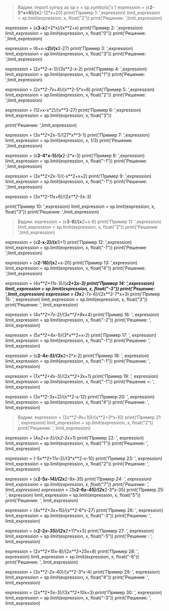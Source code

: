 > Вадим:
import sympy as sp
x = sp.symbols('x')
expression = (x**2-5*x+6)/(x**2-12*x+20)
print('Пример 1: ',expression)
limit_expression = sp.limit(expression, x, float("2"))
print('Решение: ',limit_expression)

expression = (x**3-x**2+2*x)/(x**2+x)
print('Пример 2: ',expression)
limit_expression = sp.limit(expression, x, float("0"))
print('Решение: ',limit_expression)

expression = (6+x-x**2)/(x**3-27)
print('Пример 3: ',expression)
limit_expression = sp.limit(expression, x, float("3"))
print('Решение: ',limit_expression)


expression = (2*x**2-x-1)/(3*x**2-x-2)
print('Пример 4: ',expression)
limit_expression = sp.limit(expression, x, float("1"))
print('Решение: ',limit_expression)

expression = (2*x**2-7*x+4)/(x**2-5*x+6)
print('Пример 5: ',expression)
limit_expression = sp.limit(expression, x, float("2"))
print('Решение: ',limit_expression)

expression = (12+x-x*2)/(x**3-27)
print('Пример 6: ',expression)
limit_expression = sp.limit(expression, x, float("3"))

print('Решение: ',limit_expression)

expression = (3*x**2+2*x-1)/(27*x**3-1)
print('Пример 7: ',expression)
limit_expression = sp.limit(expression, x, 1/3)
print('Решение: ',limit_expression)



expression = (x**2-4*x-5)/(x**2-2*x-3)
print('Пример 8: ',expression)
limit_expression = sp.limit(expression, x, float("-1"))
print('Решение: ',limit_expression)

expression = (3*x**2+2*x-1)/(-x**2+x+2)
print('Пример 9: ',expression)
limit_expression = sp.limit(expression, x, float("-1"))
print('Решение: ',limit_expression)

expression = (3*x**2-11*x+6)/(2*x**2-5*x-3)

print('Пример 10: ',expression)
limit_expression = sp.limit(expression, x, float("3"))
print('Решение: ',limit_expression)

> Вадим:
expression = (x**3-8)/(x**2+x-6)
print('Пример 11: ',expression)
limit_expression = sp.limit(expression, x, float("2"))
print('Решение: ',limit_expression)

expression = (x**2-x-2)/(x**3+1)
print('Пример 12: ',expression)
limit_expression = sp.limit(expression, x, float("-1"))
print('Решение: ',limit_expression)


expression = (x**2-16)/(x**2+x-20)
print('Пример 13: ',expression)
limit_expression = sp.limit(expression, x, float("4"))
print('Решение: ',limit_expression)




expression = (4*x**2+11*x-3)/(x**2+2*x-3)
print('Пример 14: ',expression)
limit_expression = sp.limit(expression, x, float("-3"))
print('Решение: ',limit_expression)
expression = (3*x**2-7*x-6)/(2*x**2-7*x+3)
print('Пример 15: ', expression)
limit_expression = sp.limit(expression, x, float("3"))
print('Решение: ', limit_expression)

expression = (4*x**2+7*x-2)/(3*x**2+8*x+4)
print('Пример 16: ', expression)
limit_expression = sp.limit(expression, x, float("-2"))
print('Решение: ', limit_expression)

expression = (5*x**2+4*x-1)/(3*x**2+x-2)
print('Пример 17: ', expression)
limit_expression = sp.limit(expression, x, float("-1"))
print('Решение: ', limit_expression)

expression = (x**2-4*x-5)/(3*x**2+2*x-2)
print('Пример 18: ', expression)
limit_expression = sp.limit(expression, x, float("-1"))
print('Решение: ', limit_expression)

expression = (7*x**2+4*x-3)/(2*x**2+3*x+1)
print('Пример 19: ', expression)
limit_expression = sp.limit(expression, x, float("-1"))
print('Решение =: ', limit_expression)

expression = (3*x**2-3*x+2)/(x**2-x-12)
print('Пример 20: ', expression)
limit_expression = sp.limit(expression, x, float("4"))
print('Решение: ', limit_expression)

> Вадим:
expression = (2*x**2-9*x+10)/(x**2+3*x-10)
print('Пример 21: ', expression)
limit_expression = sp.limit(expression, x, float("2"))
print('Решение: ', limit_expression)

expression = (4*x2+x-5)/(x2-2*x+1)
print('Пример 22: ', expression)
limit_expression = sp.limit(expression, x, float("1"))
print('Решение: ', limit_expression)

expression = (-5*x**2+11*x-2)/(3*x**2-x-10)
print('Пример 23: ', expression)
limit_expression = sp.limit(expression, x, float("2"))
print('Решение: ', limit_expression)

expression = (x**2-5*x-14)/(2*x**2-9*x-35)
print('Пример 24: ', expression)
limit_expression = sp.limit(expression, x, float("7"))
print('Решение: ', limit_expression)
expression = (3*x**2-6*x-45)/(2*x**2-3*x-35)
print('Пример 25: ', expression)
limit_expression = sp.limit(expression, x, float("5"))
print('Решение: ', limit_expression)

expression = (4*x**2+3*x+15)/(x**2-6*x-27)
print('Пример 26: ', expression)
limit_expression = sp.limit(expression, x, float("-3"))
print('Решение: ', limit_expression)

expression = (x**2-2*x-35)/(2*x**2+11*x+5)
print('Пример 27: ', expression)
limit_expression = sp.limit(expression, x, float("-5"))
print('Решение : ', limit_expression)

expression = (2*x**2+15*x-8)/(2*x**2+25*x+8)
print('Пример 28: ', expression)
limit_expression = sp.limit(expression, x, float("-8"))
print('Решение: ', limit_expression)

expression = (3*x**2-2*x-40)/(x**2-3*x-4)
print('Пример 29: ', expression)
limit_expression = sp.limit(expression, x, float("4"))
print('Решение: ', limit_expression)

expression = (2*x**2+5*x-3)/(3*x**2+10*x+3)
print('Пример 30: ', expression)
limit_expression = sp.limit(expression, x, float("-3"))
print('Решение: ', limit_expression)
